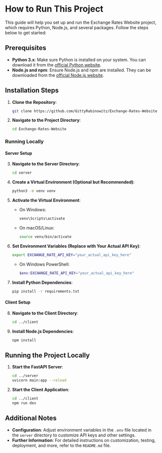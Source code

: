 # How to Run This Project

This guide will help you set up and run the Exchange Rates Website project, which requires Python, Node.js, and several packages. Follow the steps below to get started:

## Prerequisites

- **Python 3.x**: Make sure Python is installed on your system. You can download it from the [official Python website](https://www.python.org/downloads/).
- **Node.js and npm**: Ensure Node.js and npm are installed. They can be downloaded from the [official Node.js website](https://nodejs.org/).

## Installation Steps

1. **Clone the Repository**:

    ```bash
    git clone https://github.com/GittyRabinowitz/Exchange-Rates-Website.git
    ```

2. **Navigate to the Project Directory**:

    ```bash
    cd Exchange-Rates-Website
    ```

### Running Locally

#### Server Setup

3. **Navigate to the Server Directory**:

    ```bash
    cd server
    ```

4. **Create a Virtual Environment (Optional but Recommended)**:

    ```bash
    python3 -m venv venv
    ```

5. **Activate the Virtual Environment**:

    - On Windows:

      ```bash
      venv\Scripts\activate
      ```

    - On macOS/Linux:

      ```bash
      source venv/bin/activate
      ```

6. **Set Environment Variables (Replace with Your Actual API Key)**:

    ```bash
    export EXCHANGE_RATE_API_KEY="your_actual_api_key_here"
    ```

    - On Windows PowerShell:

      ```powershell
      $env:EXCHANGE_RATE_API_KEY="your_actual_api_key_here"
      ```

7. **Install Python Dependencies**:

    ```bash
    pip install -r requirements.txt
    ```

#### Client Setup

8. **Navigate to the Client Directory**:

    ```bash
    cd ../client
    ```

9. **Install Node.js Dependencies**:

    ```bash
    npm install
    ```

## Running the Project Locally

1. **Start the FastAPI Server**:

    ```bash
    cd ../server
    uvicorn main:app --reload
    ```

2. **Start the Client Application**:

    ```bash
    cd ../client
    npm run dev
    ```

## Additional Notes

- **Configuration**: Adjust environment variables in the `.env` file located in the `server` directory to customize API keys and other settings.
- **Further Information**: For detailed instructions on customization, testing, deployment, and more, refer to the `README.md` file.
